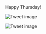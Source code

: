 Happy Thursday!


![Tweet image](/assets/crosspoast/FRccEavXMAATn-8.jpg)

![Tweet image](/assets/crosspoast/FRccFQ-XIAMqt51.jpg)

